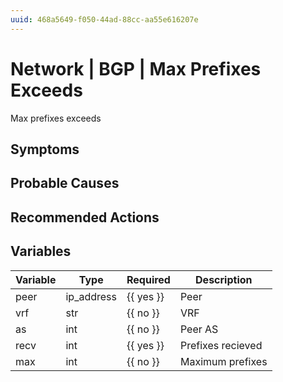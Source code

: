```yaml
---
uuid: 468a5649-f050-44ad-88cc-aa55e616207e
---
```

# Network | BGP | Max Prefixes Exceeds

Max prefixes exceeds

## Symptoms

## Probable Causes

## Recommended Actions

## Variables

Variable | Type | Required | Description
--- | --- | --- | ---
peer | ip_address | {{ yes }} | Peer
vrf | str | {{ no }} | VRF
as | int | {{ no }} | Peer AS
recv | int | {{ yes }} | Prefixes recieved
max | int | {{ no }} | Maximum prefixes
